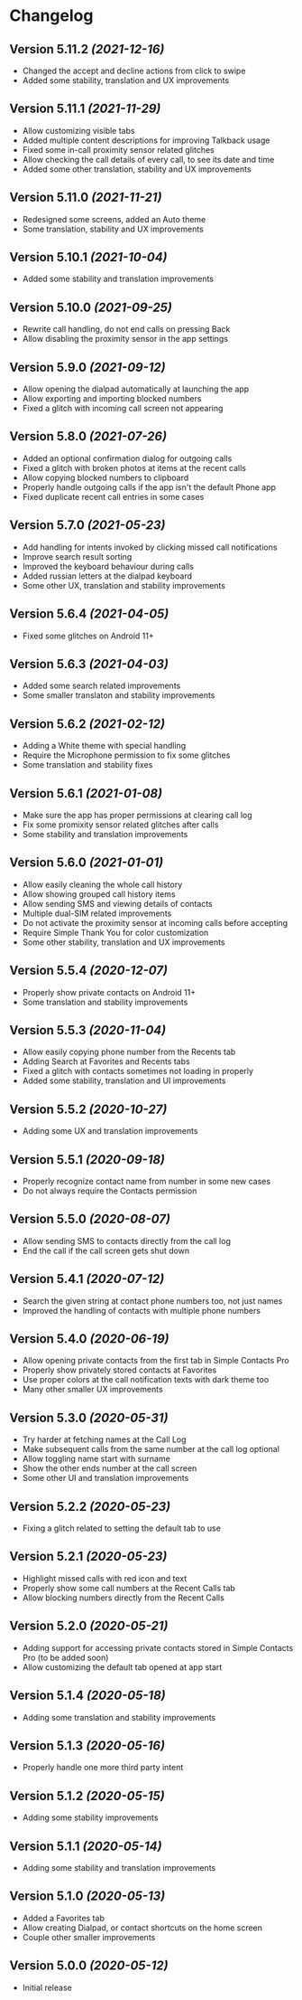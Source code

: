 Changelog
==========

Version 5.11.2 *(2021-12-16)*
----------------------------

 * Changed the accept and decline actions from click to swipe
 * Added some stability, translation and UX improvements

Version 5.11.1 *(2021-11-29)*
----------------------------

 * Allow customizing visible tabs
 * Added multiple content descriptions for improving Talkback usage
 * Fixed some in-call proximity sensor related glitches
 * Allow checking the call details of every call, to see its date and time
 * Added some other translation, stability and UX improvements

Version 5.11.0 *(2021-11-21)*
----------------------------

 * Redesigned some screens, added an Auto theme
 * Some translation, stability and UX improvements

Version 5.10.1 *(2021-10-04)*
----------------------------

 * Added some stability and translation improvements

Version 5.10.0 *(2021-09-25)*
----------------------------

 * Rewrite call handling, do not end calls on pressing Back
 * Allow disabling the proximity sensor in the app settings

Version 5.9.0 *(2021-09-12)*
----------------------------

 * Allow opening the dialpad automatically at launching the app
 * Allow exporting and importing blocked numbers
 * Fixed a glitch with incoming call screen not appearing

Version 5.8.0 *(2021-07-26)*
----------------------------

 * Added an optional confirmation dialog for outgoing calls
 * Fixed a glitch with broken photos at items at the recent calls
 * Allow copying blocked numbers to clipboard
 * Properly handle outgoing calls if the app isn't the default Phone app
 * Fixed duplicate recent call entries in some cases

Version 5.7.0 *(2021-05-23)*
----------------------------

 * Add handling for intents invoked by clicking missed call notifications
 * Improve search result sorting
 * Improved the keyboard behaviour during calls
 * Added russian letters at the dialpad keyboard
 * Some other UX, translation and stability improvements

Version 5.6.4 *(2021-04-05)*
----------------------------

 * Fixed some glitches on Android 11+

Version 5.6.3 *(2021-04-03)*
----------------------------

 * Added some search related improvements
 * Some smaller translaton and stability improvements

Version 5.6.2 *(2021-02-12)*
----------------------------

 * Adding a White theme with special handling
 * Require the Microphone permission to fix some glitches
 * Some translation and stability fixes

Version 5.6.1 *(2021-01-08)*
----------------------------

 * Make sure the app has proper permissions at clearing call log
 * Fix some promixity sensor related glitches after calls
 * Some stability and translation improvements

Version 5.6.0 *(2021-01-01)*
----------------------------

 * Allow easily cleaning the whole call history
 * Allow showing grouped call history items
 * Allow sending SMS and viewing details of contacts
 * Multiple dual-SIM related improvements
 * Do not activate the proximity sensor at incoming calls before accepting
 * Require Simple Thank You for color customization
 * Some other stability, translation and UX improvements

Version 5.5.4 *(2020-12-07)*
----------------------------

 * Properly show private contacts on Android 11+
 * Some translation and stability improvements

Version 5.5.3 *(2020-11-04)*
----------------------------

 * Allow easily copying phone number from the Recents tab
 * Adding Search at Favorites and Recents tabs
 * Fixed a glitch with contacts sometimes not loading in properly
 * Added some stability, translation and UI improvements

Version 5.5.2 *(2020-10-27)*
----------------------------

 * Adding some UX and translation improvements

Version 5.5.1 *(2020-09-18)*
----------------------------

 * Properly recognize contact name from number in some new cases
 * Do not always require the Contacts permission

Version 5.5.0 *(2020-08-07)*
----------------------------

 * Allow sending SMS to contacts directly from the call log
 * End the call if the call screen gets shut down

Version 5.4.1 *(2020-07-12)*
----------------------------

 * Search the given string at contact phone numbers too, not just names
 * Improved the handling of contacts with multiple phone numbers

Version 5.4.0 *(2020-06-19)*
----------------------------

 * Allow opening private contacts from the first tab in Simple Contacts Pro
 * Properly show privately stored contacts at Favorites
 * Use proper colors at the call notification texts with dark theme too
 * Many other smaller UX improvements

Version 5.3.0 *(2020-05-31)*
----------------------------

 * Try harder at fetching names at the Call Log
 * Make subsequent calls from the same number at the call log optional
 * Allow toggling name start with surname
 * Show the other ends number at the call screen
 * Some other UI and translation improvements

Version 5.2.2 *(2020-05-23)*
----------------------------

 * Fixing a glitch related to setting the default tab to use

Version 5.2.1 *(2020-05-23)*
----------------------------

 * Highlight missed calls with red icon and text
 * Properly show some call numbers at the Recent Calls tab
 * Allow blocking numbers directly from the Recent Calls

Version 5.2.0 *(2020-05-21)*
----------------------------

 * Adding support for accessing private contacts stored in Simple Contacts Pro (to be added soon)
 * Allow customizing the default tab opened at app start

Version 5.1.4 *(2020-05-18)*
----------------------------

 * Adding some translation and stability improvements

Version 5.1.3 *(2020-05-16)*
----------------------------

 * Properly handle one more third party intent

Version 5.1.2 *(2020-05-15)*
----------------------------

 * Adding some stability improvements

Version 5.1.1 *(2020-05-14)*
----------------------------

 * Adding some stability and translation improvements

Version 5.1.0 *(2020-05-13)*
----------------------------

 * Added a Favorites tab
 * Allow creating Dialpad, or contact shortcuts on the home screen
 * Couple other smaller improvements

Version 5.0.0 *(2020-05-12)*
----------------------------

 * Initial release

